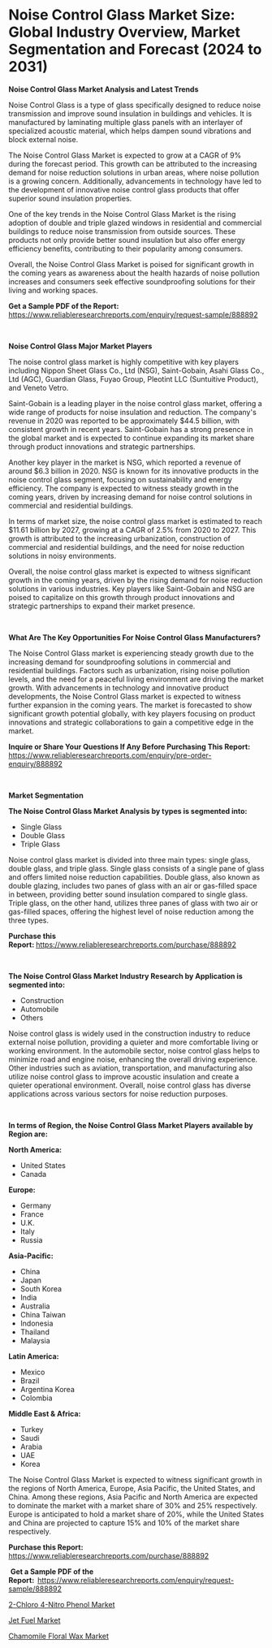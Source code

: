 <p><h1>Noise Control Glass Market Size: Global Industry Overview, Market Segmentation and Forecast (2024 to 2031)</h1></p><p><strong>Noise Control Glass Market Analysis and Latest Trends</strong></p>
<p><p>Noise Control Glass is a type of glass specifically designed to reduce noise transmission and improve sound insulation in buildings and vehicles. It is manufactured by laminating multiple glass panels with an interlayer of specialized acoustic material, which helps dampen sound vibrations and block external noise.</p><p>The Noise Control Glass Market is expected to grow at a CAGR of 9% during the forecast period. This growth can be attributed to the increasing demand for noise reduction solutions in urban areas, where noise pollution is a growing concern. Additionally, advancements in technology have led to the development of innovative noise control glass products that offer superior sound insulation properties.</p><p>One of the key trends in the Noise Control Glass Market is the rising adoption of double and triple glazed windows in residential and commercial buildings to reduce noise transmission from outside sources. These products not only provide better sound insulation but also offer energy efficiency benefits, contributing to their popularity among consumers.</p><p>Overall, the Noise Control Glass Market is poised for significant growth in the coming years as awareness about the health hazards of noise pollution increases and consumers seek effective soundproofing solutions for their living and working spaces.</p></p>
<p><strong>Get a Sample PDF of the Report:&nbsp;</strong> <a href="https://www.reliableresearchreports.com/enquiry/request-sample/888892">https://www.reliableresearchreports.com/enquiry/request-sample/888892</a></p>
<p>&nbsp;</p>
<p><strong>Noise Control Glass Major Market Players</strong></p>
<p><p>The noise control glass market is highly competitive with key players including Nippon Sheet Glass Co., Ltd (NSG), Saint-Gobain, Asahi Glass Co., Ltd (AGC), Guardian Glass, Fuyao Group, Pleotint LLC (Suntuitive Product), and Veneto Vetro.</p><p>Saint-Gobain is a leading player in the noise control glass market, offering a wide range of products for noise insulation and reduction. The company's revenue in 2020 was reported to be approximately $44.5 billion, with consistent growth in recent years. Saint-Gobain has a strong presence in the global market and is expected to continue expanding its market share through product innovations and strategic partnerships.</p><p>Another key player in the market is NSG, which reported a revenue of around $6.3 billion in 2020. NSG is known for its innovative products in the noise control glass segment, focusing on sustainability and energy efficiency. The company is expected to witness steady growth in the coming years, driven by increasing demand for noise control solutions in commercial and residential buildings.</p><p>In terms of market size, the noise control glass market is estimated to reach $11.61 billion by 2027, growing at a CAGR of 2.5% from 2020 to 2027. This growth is attributed to the increasing urbanization, construction of commercial and residential buildings, and the need for noise reduction solutions in noisy environments.</p><p>Overall, the noise control glass market is expected to witness significant growth in the coming years, driven by the rising demand for noise reduction solutions in various industries. Key players like Saint-Gobain and NSG are poised to capitalize on this growth through product innovations and strategic partnerships to expand their market presence.</p></p>
<p>&nbsp;</p>
<p><strong>What Are The Key Opportunities For Noise Control Glass Manufacturers?</strong></p>
<p><p>The Noise Control Glass market is experiencing steady growth due to the increasing demand for soundproofing solutions in commercial and residential buildings. Factors such as urbanization, rising noise pollution levels, and the need for a peaceful living environment are driving the market growth. With advancements in technology and innovative product developments, the Noise Control Glass market is expected to witness further expansion in the coming years. The market is forecasted to show significant growth potential globally, with key players focusing on product innovations and strategic collaborations to gain a competitive edge in the market.</p></p>
<p><strong>Inquire or Share Your Questions If Any Before Purchasing This Report:</strong> <a href="https://www.reliableresearchreports.com/enquiry/pre-order-enquiry/888892">https://www.reliableresearchreports.com/enquiry/pre-order-enquiry/888892</a></p>
<p>&nbsp;</p>
<p><strong>Market Segmentation</strong></p>
<p><strong>The Noise Control Glass Market Analysis by types is segmented into:</strong></p>
<p><ul><li>Single Glass</li><li>Double Glass</li><li>Triple Glass</li></ul></p>
<p><p>Noise control glass market is divided into three main types: single glass, double glass, and triple glass. Single glass consists of a single pane of glass and offers limited noise reduction capabilities. Double glass, also known as double glazing, includes two panes of glass with an air or gas-filled space in between, providing better sound insulation compared to single glass. Triple glass, on the other hand, utilizes three panes of glass with two air or gas-filled spaces, offering the highest level of noise reduction among the three types.</p></p>
<p><strong>Purchase this Report:&nbsp;</strong><a href="https://www.reliableresearchreports.com/purchase/888892">https://www.reliableresearchreports.com/purchase/888892</a></p>
<p>&nbsp;</p>
<p><strong>The Noise Control Glass Market Industry Research by Application is segmented into:</strong></p>
<p><ul><li>Construction</li><li>Automobile</li><li>Others</li></ul></p>
<p><p>Noise control glass is widely used in the construction industry to reduce external noise pollution, providing a quieter and more comfortable living or working environment. In the automobile sector, noise control glass helps to minimize road and engine noise, enhancing the overall driving experience. Other industries such as aviation, transportation, and manufacturing also utilize noise control glass to improve acoustic insulation and create a quieter operational environment. Overall, noise control glass has diverse applications across various sectors for noise reduction purposes.</p></p>
<p>&nbsp;</p>
<p><strong>In terms of Region, the Noise Control Glass Market Players available by Region are:</strong></p>
<p>
    <p> <strong> North America: </strong>
        <ul>
            <li>United States</li>
            <li>Canada</li>
        </ul>
        </p> 
    <p> <strong> Europe: </strong>
        <ul>
            <li>Germany</li>
            <li>France</li>
            <li>U.K.</li>
            <li>Italy</li>
            <li>Russia</li>
        </ul>
        </p> 
    <p> <strong> Asia-Pacific: </strong>
        <ul>
            <li>China</li>
            <li>Japan</li>
            <li>South Korea</li>
            <li>India</li>
            <li>Australia</li>
            <li>China Taiwan</li>
            <li>Indonesia</li>
            <li>Thailand</li>
            <li>Malaysia</li>
        </ul>
        </p> 
    <p> <strong> Latin America: </strong>
        <ul>
            <li>Mexico</li>
            <li>Brazil</li>
            <li>Argentina Korea</li>
            <li>Colombia</li>
        </ul>
        </p> 
    <p> <strong> Middle East & Africa: </strong>
        <ul>
            <li>Turkey</li>
            <li>Saudi</li>
            <li>Arabia</li>
            <li>UAE</li>
            <li>Korea</li>
        </ul>
    </p>
    </p>
<p><p>The Noise Control Glass Market is expected to witness significant growth in the regions of North America, Europe, Asia Pacific, the United States, and China. Among these regions, Asia Pacific and North America are expected to dominate the market with a market share of 30% and 25% respectively. Europe is anticipated to hold a market share of 20%, while the United States and China are projected to capture 15% and 10% of the market share respectively.</p></p>
<p><strong>Purchase this Report: </strong><a href="https://www.reliableresearchreports.com/purchase/888892">https://www.reliableresearchreports.com/purchase/888892</a></p>
<p>&nbsp;<strong>Get a Sample PDF of the Report:&nbsp;&nbsp;</strong><a href="https://www.reliableresearchreports.com/enquiry/request-sample/888892">https://www.reliableresearchreports.com/enquiry/request-sample/888892</a></p>
<p><strong></strong></p>
<p><p><a href="https://view.publitas.com/reportprime-1/2-chloro-4-nitro-phenol-market-insights-market-players-and-forecast-till-2030/">2-Chloro 4-Nitro Phenol Market</a></p><p><a href="https://github.com/lataunyatinikmelvin59ilbd0dv/Market-Research-Report-List-1/blob/main/jet-fuel-market.md">Jet Fuel Market</a></p><p><a href="https://view.publitas.com/reportprime-1/chamomile-floral-wax-market-offer-valuable-insights-into-market-size-market-share-market-trends-and-projections-spanning-from-2023-to-2030/">Chamomile Floral Wax Market</a></p></p>